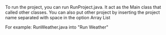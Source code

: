 To run the project, you can run RunProject.java. It act as the Main class that called other classes. 
You can also put other project by inserting the project name separated with space in the option Array List

For example: RunWeather.java into "Run Weather"
